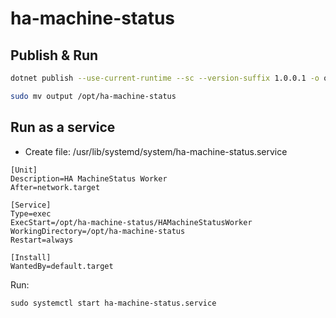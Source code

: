 # ha-machine-status

## Publish & Run

```bash
dotnet publish --use-current-runtime --sc --version-suffix 1.0.0.1 -o output/
```

```bash
sudo mv output /opt/ha-machine-status
```

## Run as a service

- Create file: /usr/lib/systemd/system/ha-machine-status.service

```
[Unit]
Description=HA MachineStatus Worker
After=network.target

[Service]
Type=exec
ExecStart=/opt/ha-machine-status/HAMachineStatusWorker
WorkingDirectory=/opt/ha-machine-status
Restart=always

[Install]
WantedBy=default.target
```

Run:

```
sudo systemctl start ha-machine-status.service
```
